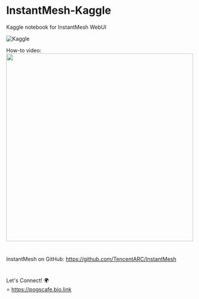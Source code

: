 # InstantMesh-Kaggle

Kaggle notebook for InstantMesh WebUI  

<a href="https://www.kaggle.com/code/pogscafe/instantmesh" target="_blank"><img align="left" alt="Kaggle" title="Open in Kaggle" src="https://kaggle.com/static/images/open-in-kaggle.svg" /></a> 
<br />

How-to video:  
<a href="https://youtu.be/1djup5Z7n6I"><img src="https://i3.ytimg.com/vi/1djup5Z7n6I/maxresdefault.jpg" width=500) /></a>

#

InstantMesh on GitHub: https://github.com/TencentARC/InstantMesh
#

Let's Connect! 🌍  
⭐ https://pogscafe.bio.link
